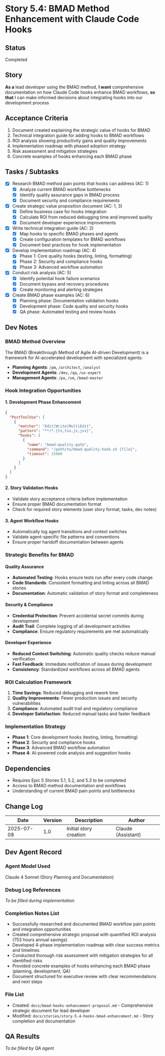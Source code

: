# Story 5.4: BMAD Method Enhancement with Claude Code Hooks

## Status
Completed

## Story
**As a** lead developer using the BMAD method,
**I want** comprehensive documentation on how Claude Code hooks enhance BMAD workflows,
**so that** I can make informed decisions about integrating hooks into our development process

## Acceptance Criteria
1. Document created explaining the strategic value of hooks for BMAD
2. Technical integration guide for adding hooks to BMAD workflows
3. ROI analysis showing productivity gains and quality improvements
4. Implementation roadmap with phased adoption strategy
5. Risk assessment and mitigation strategies
6. Concrete examples of hooks enhancing each BMAD phase

## Tasks / Subtasks
- [x] Research BMAD method pain points that hooks can address (AC: 1)
  - [x] Analyze current BMAD workflow bottlenecks
  - [x] Identify quality assurance gaps in BMAD process
  - [x] Document security and compliance requirements
- [x] Create strategic value proposition document (AC: 1, 3)
  - [x] Define business case for hooks integration
  - [x] Calculate ROI from reduced debugging time and improved quality
  - [x] Document developer experience improvements
- [x] Write technical integration guide (AC: 2)
  - [x] Map hooks to specific BMAD phases and agents
  - [x] Create configuration templates for BMAD workflows
  - [x] Document best practices for hook implementation
- [x] Develop implementation roadmap (AC: 4)
  - [x] Phase 1: Core quality hooks (testing, linting, formatting)
  - [x] Phase 2: Security and compliance hooks
  - [x] Phase 3: Advanced workflow automation
- [x] Conduct risk analysis (AC: 5)
  - [x] Identify potential hook failure scenarios
  - [x] Document bypass and recovery procedures
  - [x] Create monitoring and alerting strategies
- [x] Create BMAD phase examples (AC: 6)
  - [x] Planning phase: Documentation validation hooks
  - [x] Development phase: Code quality and security hooks
  - [x] QA phase: Automated testing and review hooks

## Dev Notes

### BMAD Method Overview
The BMAD (Breakthrough Method of Agile AI-driven Development) is a framework for AI-accelerated development with specialized agents:
- **Planning Agents**: `/pm`, `/architect`, `/analyst`
- **Development Agents**: `/dev`, `/qa`, `/ux-expert`
- **Management Agents**: `/po`, `/sm`, `/bmad-master`

### Hook Integration Opportunities

#### 1. Development Phase Enhancement
```json
{
  "PostToolUse": [
    {
      "matcher": "Edit|Write|MultiEdit",
      "pattern": "**/*.{ts,tsx,js,jsx}",
      "hooks": [
        {
          "name": "bmad-quality-gate",
          "command": "/path/to/bmad-quality-hook.sh {file}",
          "timeout": 15000
        }
      ]
    }
  ]
}
```

#### 2. Story Validation Hooks
- Validate story acceptance criteria before implementation
- Ensure proper BMAD documentation format
- Check for required story elements (user story format, tasks, dev notes)

#### 3. Agent Workflow Hooks
- Automatically log agent transitions and context switches
- Validate agent-specific file patterns and conventions
- Ensure proper handoff documentation between agents

### Strategic Benefits for BMAD

#### Quality Assurance
- **Automated Testing**: Hooks ensure tests run after every code change
- **Code Standards**: Consistent formatting and linting across all BMAD stories
- **Documentation**: Automatic validation of story format and completeness

#### Security & Compliance
- **Credential Protection**: Prevent accidental secret commits during development
- **Audit Trail**: Complete logging of all development activities
- **Compliance**: Ensure regulatory requirements are met automatically

#### Developer Experience
- **Reduced Context Switching**: Automatic quality checks reduce manual verification
- **Fast Feedback**: Immediate notification of issues during development
- **Consistency**: Standardized workflows across all BMAD agents

### ROI Calculation Framework
1. **Time Savings**: Reduced debugging and rework time
2. **Quality Improvements**: Fewer production issues and security vulnerabilities
3. **Compliance**: Automated audit trail and regulatory compliance
4. **Developer Satisfaction**: Reduced manual tasks and faster feedback

### Implementation Strategy
- **Phase 1**: Core development hooks (testing, linting, formatting)
- **Phase 2**: Security and compliance hooks
- **Phase 3**: Advanced BMAD workflow automation
- **Phase 4**: AI-powered code analysis and suggestion hooks

## Dependencies
- Requires Epic 5 Stories 5.1, 5.2, and 5.3 to be completed
- Access to BMAD method documentation and workflows
- Understanding of current BMAD pain points and bottlenecks

## Change Log
| Date | Version | Description | Author |
|------|---------|-------------|--------|
| 2025-07-08 | 1.0 | Initial story creation | Claude (Assistant) |

## Dev Agent Record

### Agent Model Used
Claude 4 Sonnet (Story Planning and Documentation)

### Debug Log References
_To be filled during implementation_

### Completion Notes List
- Successfully researched and documented BMAD workflow pain points and integration opportunities
- Created comprehensive strategic proposal with quantified ROI analysis (753 hours annual savings)
- Developed 4-phase implementation roadmap with clear success metrics and timelines
- Conducted thorough risk assessment with mitigation strategies for all identified risks
- Provided concrete examples of hooks enhancing each BMAD phase (planning, development, QA)
- Document structured for executive review with clear recommendations and next steps

### File List
- Created: `docs/bmad-hooks-enhancement-proposal.md` - Comprehensive strategic document for lead developer
- Modified: `docs/stories/story-5.4-hooks-bmad-enhancement.md` - Story completion and documentation

## QA Results
_To be filled by QA agent_